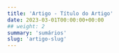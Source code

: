 ```yaml
---
title: 'Artigo - Título do Artigo'
date: 2023-03-01T00:00:00+00:00
## weight: 2
summary: 'sumários'
slug: 'artigo-slug'
---
```


